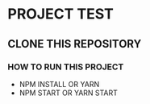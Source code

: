 # PROJECT TEST

## CLONE THIS REPOSITORY

### HOW TO RUN THIS PROJECT

* NPM INSTALL OR YARN
* NPM START OR YARN START

